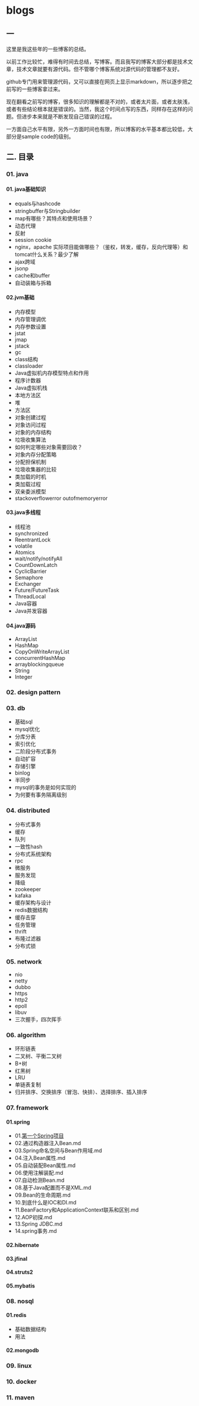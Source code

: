 # blogs


## 一

这里是我这些年的一些博客的总结。

以前工作比较忙，难得有时间去总结，写博客。而且我写的博客大部分都是技术文章，技术文章就要有源代码。但不管哪个博客系统对源代码的管理都不友好。

github专门用来管理源代码，又可以直接在网页上显示markdown，所以逐步把之前写的一些博客拿过来。

现在翻看之前写的博客，很多知识的理解都是不对的，或者太片面，或者太肤浅，或者有些结论根本就是错误的。当然，我这个时间点写的东西，同样存在这样的问题。但进步本来就是不断发现自己错误的过程。

一方面自己水平有限，另外一方面时间也有限，所以博客的水平基本都比较低，大部分是sample code的级别。

## 二. 目录


### 01. java

#### 01. java基础知识

  - equals与hashcode
  - stringbuffer与Stringbuilder
  - map有哪些？其特点和使用场景？
  - 动态代理
  - 反射
  - session  cookie
  - nginx，apache 实际项目能做哪些？（鉴权，转发，缓存，反向代理等）和tomcat什么关系？最少了解
  - ajax跨域
  - jsonp
  - cache和buffer
  - 自动装箱与拆箱

#### 02.jvm基础

  - 内存模型
  - 内存管理调优
  - 内存参数设置
  - jstat
  - jmap
  - jstack
  - gc
  - class结构
  - classloader
  - Java虚拟机内存模型特点和作用
  - 程序计数器
  - Java虚拟机栈
  - 本地方法区
  - 堆
  - 方法区
  - 对象创建过程
  - 对象访问过程
  - 对象的内存结构
  - 垃圾收集算法
  - 如何判定哪些对象需要回收？
  - 对象内存分配策略
  - 分配担保机制
  - 垃圾收集器的比较
  - 类加载的时机
  - 类加载过程
  - 双亲委派模型
  - stackoverflowerror outofmemoryerror


#### 03.java多线程

  - 线程池
  - synchronized
  - ReentrantLock
  - volatile
  - Atomics
  - wait/notify/notifyAll
  - CountDownLatch
  - CyclicBarrier
  - Semaphore
  - Exchanger
  - Future/FutureTask
  - ThreadLocal
  - Java容器
  - Java并发容器


#### 04.java源码

  - ArrayList
  - HashMap
  - CopyOnWriteArrayList
  - concurrentHashMap
  - arrayblockingqueue
  - String
  - Integer


### 02. design pattern

### 03. db

 - 基础sql
 - mysql优化
 - 分库分表
 - 索引优化
 - 二阶段分布式事务
 - 自动扩容
 - 存储引擎
 - binlog
 - 半同步
 - mysql的事务是如何实现的
 - 为何要有事务隔离级别

### 04. distributed


 - 分布式事务
 - 缓存
 - 队列
 - 一致性hash
 - 分布式系统架构
 - rpc
 - 微服务
 - 服务发现
 - 降级
 - zookeeper
 - kafaka
 - 缓存架构与设计
 - redis数据结构
 - 缓存击穿
 - 任务管理
 - thrift
 - 布隆过滤器
 - 分布式锁

### 05. network


 - nio
 - netty
 - dubbo
 - https
 - http2
 - epoll
 - libuv
 - 三次握手，四次挥手

### 06. algorithm
 - 环形链表
 - 二叉树、平衡二叉树
 - B+树
 - 红黑树
 - LRU
 - 单链表复制
 - 归并排序、交换排序（冒泡、快排）、选择排序、插入排序

### 07. framework

#### 01.spring

- 01.[第一个Spring项目](https://github.com/wardensky/blogs/blob/master/07.framework/spring/01.第一个Spring项目.md)
- 02.通过构造器注入Bean.md
- 03.Spring命名空间与Bean作用域.md
- 04.注入Bean属性.md
- 05.自动装配Bean属性.md
- 06.使用注解装配.md
- 07.自动检测Bean.md
- 08.基于Java配置而不是XML.md
- 09.Bean的生命周期.md
- 10.到底什么是IOC和DI.md
- 11.BeanFactory和ApplicationContext联系和区别.md
- 12.AOP初探.md
- 13.Spring JDBC.md
- 14.spring事务.md
#### 02.hibernate



#### 03.jfinal

#### 04.struts2

#### 05.mybatis

### 08. nosql

#### 01.redis

 - 基础数据结构
 - 用法

#### 02.mongodb



### 09. linux

### 10. docker

### 11. maven
